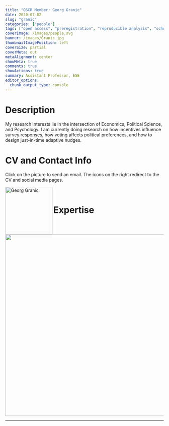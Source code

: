 ```yaml
---
title: "OSCR Member: Georg Granic"
date: 2020-07-02
slug: "granic"
categories: ["people"]
tags: ["open access", "preregistration", "reproducible analysis", "school-ese"] # top 3 categories + unique + school
coverImage: /images/people.svg
banner: /images/Granic.jpg
thumbnailImagePosition: left
coverSize: partial
coverMeta: out
metaAlignment: center
showMeta: true
comments: true
showActions: true
summary: Assistant Professor, ESE
editor_options: 
  chunk_output_type: console
---
```




# Description

My research interests lie in the intersection of Economics, Political Science, and Psychology. I am currently doing research on how incentives influence survey responses, how voting affects political preferences, and how to design just-in-time adaptive nudges.
 
# CV and Contact Info

Click on the picture to send an email. The icons on the right redirect to the CV and social media pages.

<!-- EMAIL -->
<p>
  <a href="mailto:granic@ese.eur.nl">
  <img border="0" alt="Georg Granic" src="/images/Granic.jpg" width="150" height="150" align="left">
  </a>
</p>

<!-- CV -->
<p align="center">
  <a href="http://www.georggranic.de/CVs/CV-Granic-Academic.pdf" class="fa fa-file fa-2x" style="color:#00B969;">
  </a>
</p>

<!-- ORCID -->
<p align="center">
  <a href="https://orcid.org/0000-0001-9504-3545" class="ai ai-orcid fa-2x" style="color:#000000;">
  </a>
</p>

<!-- RESEARCHGATE -->
<p align="center">
  <a href="https://www.researchgate.net/profile/Georg_Granic" class="ai ai-researchgate fa-2x" style="color:#000000;">
  </a>
</p>

<BR>

# Expertise

<img src="{{< blogdown/postref >}}index_files/figure-html/radarPlot-1.png" width="576" />

***


